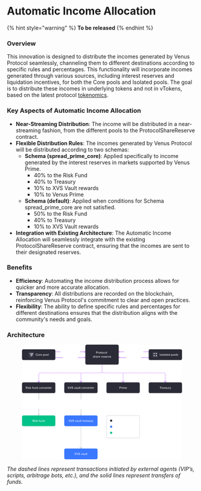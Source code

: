 # Automatic Income Allocation

{% hint style="warning" %}
**To be released**
{% endhint %}

### Overview

This innovation is designed to distribute the incomes generated by Venus Protocol seamlessly, channeling them to different destinations according to specific rules and percentages. This functionality will incorporate incomes generated through various sources, including interest reserves and liquidation incentives, for both the Core pools and Isolated pools. The goal is to distribute these incomes in underlying tokens and not in vTokens, based on the latest protocol [tokenomics](https://snapshot.org/#/venus-xvs.eth/proposal/0xc9d270ccecb7b91c75b95b8d9af24fc7c20cd38c0c0c44888ed4e7724f4e7ce9).

### Key Aspects of Automatic Income Allocation

* **Near-Streaming Distribution**: The income will be distributed in a near-streaming fashion, from the different pools to the ProtocolShareReserve contract.
* **Flexible Distribution Rules**: The incomes generated by Venus Protocol will be distributed according to two schemas:
  * **Schema (spread\_prime\_core)**: Applied specifically to income generated by the interest reserves in markets supported by Venus Prime.
    * 40% to the Risk Fund
    * 40% to Treasury
    * 10% to XVS Vault rewards
    * 10% to Venus Prime
  * **Schema (default)**: Applied when conditions for Schema spread\_prime\_core are not satisfied.
    * 50% to the Risk Fund
    * 40% to Treasury
    * 10% to XVS Vault rewards
* **Integration with Existing Architecture**: The Automatic Income Allocation will seamlessly integrate with the existing ProtocolShareReserve contract, ensuring that the incomes are sent to their designated reserves.

### Benefits

* **Efficiency**: Automating the income distribution process allows for quicker and more accurate allocation.
* **Transparency**: All distributions are recorded on the blockchain, reinforcing Venus Protocol's commitment to clear and open practices.&#x20;
* **Flexibility**: The ability to define specific rules and percentages for different destinations ensures that the distribution aligns with the community's needs and goals.

### Architecture

<figure><img src="../.gitbook/assets/Group 55076.png" alt=""><figcaption></figcaption></figure>

_The dashed lines represent transactions initiated by external agents (VIP’s, scripts, arbitrage bots, etc.), and the solid lines represent transfers of funds._
